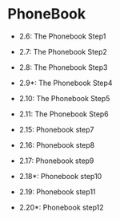 # PhoneBook

- 2.6: The Phonebook Step1
- 2.7: The Phonebook Step2
- 2.8: The Phonebook Step3
- 2.9\*: The Phonebook Step4
- 2.10: The Phonebook Step5
- 2.11: The Phonebook Step6

- 2.15: Phonebook step7
- 2.16: Phonebook step8
- 2.17: Phonebook step9
- 2.18\*: Phonebook step10

- 2.19: Phonebook step11
- 2.20\*: Phonebook step12
